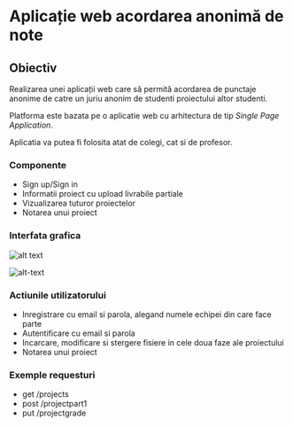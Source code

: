 # Aplicație web acordarea anonimă de note

## Obiectiv
Realizarea unei aplicații web care să permită acordarea de punctaje anonime de catre un juriu anonim de studenti proiectului altor studenti.


Platforma este bazata pe o aplicatie web cu arhitectura de tip *Single Page Application*. 

Aplicatia va putea fi folosita atat de colegi, cat si de profesor.

### Componente

* Sign up/Sign in
* Informatii proiect cu upload livrabile partiale
* Vizualizarea tuturor proiectelor
* Notarea unui proiect 

### Interfata grafica

![alt text](https://raw.githubusercontent.com/banuke96/proiectWeb/master/docs/flow1jpg.jpg)

![alt-text](https://raw.githubusercontent.com/banuke96/proiectWeb/master/docs/flow2jpg.jpg)


### Actiunile utilizatorului
 * Inregistrare cu email si parola, alegand numele echipei din care face parte
 * Autentificare cu email si parola
 * Incarcare, modificare si stergere fisiere in cele doua faze ale proiectului  
 * Notarea unui proiect
 
### Exemple requesturi
 * get /projects
 * post /projectpart1
 * put /projectgrade
 
